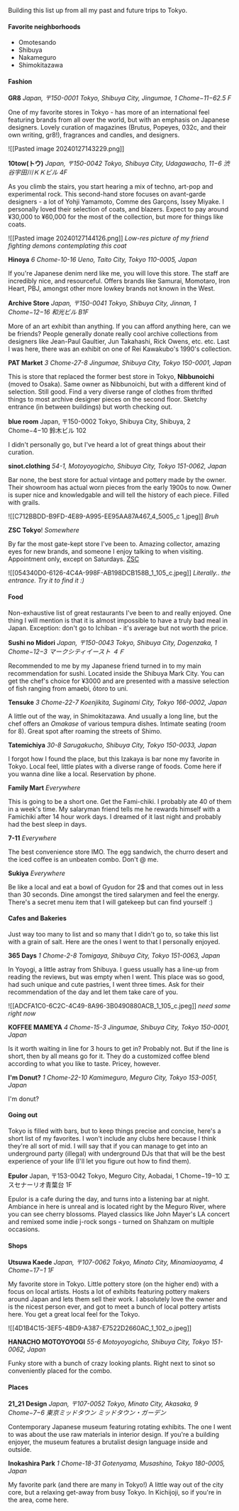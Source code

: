Building this list up from all my past and future trips to Tokyo.
#### Favorite neighborhoods
- Omotesando
- Shibuya
- Nakameguro
- Shimokitazawa
#### Fashion

**GR8**
*Japan, 〒150-0001 Tokyo, Shibuya City, Jingumae, 1 Chome−11−62.5 F*

One of my favorite stores in Tokyo - has more of an international feel featuring brands from all over the world, but with an emphasis on Japanese designers. Lovely curation of magazines (Brutus, Popeyes, 032c, and their own writing, gr8!), fragrances and candles, and designers.

![[Pasted image 20240127143229.png]]

**10tow(トウ)**
*Japan, 〒150-0042 Tokyo, Shibuya City, Udagawacho, 11−6 渋谷宇田川ＫＫビル 4F*

As you climb the stairs, you start hearing a mix of techno, art-pop and experimental rock. This second-hand store focuses on avant-garde designers - a lot of Yohji Yamamoto, Comme des Garçons, Issey Miyake. I personally loved their selection of coats, and blazers. Expect to pay around ¥30,000 to ¥60,000 for the most of the collection, but more for things like coats.

![[Pasted image 20240127144126.png]]
*Low-res picture of my friend fighting demons contemplating this coat*

**Hinoya**
*6 Chome-10-16 Ueno, Taito City, Tokyo 110-0005, Japan*

If you're Japanese denim nerd like me, you will love this store. The staff are incredibly nice, and resourceful. Offers brands like Samurai, Momotaro, Iron Heart, PBJ, amongst other more lowkey brands not known in the West.

**Archive Store**
*Japan, 〒150-0041 Tokyo, Shibuya City, Jinnan, 1 Chome−12−16 和光ビル B1F*

More of an art exhibit than anything. If you can afford anything here, can we be friends? People generally donate really cool archive collections from designers like Jean-Paul Gaultier, Jun Takahashi, Rick Owens, etc. etc. Last I was here, there was an exhibit on one of Rei Kawakubo's 1990's collection. 

**PAT Market**
*3 Chome-27-8 Jingumae, Shibuya City, Tokyo 150-0001, Japan*

This is store that replaced the former best store in Tokyo, **Nibbunoichi** (moved to Osaka). Same owner as Nibbunoichi, but with a different kind of selection. Still good. Find a very diverse range of clothes from thrifted things to most archive designer pieces on the second floor. Sketchy entrance (in between buildings) but worth checking out.

**blue room**
Japan, 〒150-0002 Tokyo, Shibuya City, Shibuya, 2 Chome−4−10 鈴木ビル 102

I didn't personally go, but I've heard a lot of great things about their curation.

**sinot.clothing**
*54-1, Motoyoyogicho, Shibuya City, Tokyo 151-0062, Japan*

Bar none, the best store for actual vintage and pottery made by the owner. Their showroom has actual worn pieces from the early 1900s to now. Owner is super nice and knowledgable and will tell the history of each piece. Filled with grails. 

![[C712BBDD-B9FD-4E89-A995-EE95AA87A467_4_5005_c 1.jpeg]]
*Bruh*

**ZSC Tokyo**!
*Somewhere*

By far the most gate-kept store I've been to. Amazing collector, amazing eyes for new brands, and someone I enjoy talking to when visiting. Appointment only, except on Saturdays. [ZSC](https://www.2049ltd.com/about)

![[054340D0-6126-4C4A-998F-AB198DCB158B_1_105_c.jpeg]]
*Literally.. the entrance. Try it to find it :)*
#### Food

Non-exhaustive list of great restaurants I've been to and really enjoyed. One thing I will mention is that it is almost impossible to have a truly bad meal in Japan. Exception: don't go to Ichiban - it's average but not worth the price.

**Sushi no Midori**
*Japan, 〒150-0043 Tokyo, Shibuya City, Dogenzaka, 1 Chome−12−3 マークシティイースト ４Ｆ*

Recommended to me by my Japanese friend turned in to my main recommendation for sushi. Located inside the Shibuya Mark City. You can get the chef's choice for ¥3000 and are presented with a massive selection of fish ranging from amaebi, ōtoro to uni. 

**Tensuke**
*3 Chome-22-7 Koenjikita, Suginami City, Tokyo 166-0002, Japan*

A little out of the way, in Shimokitazawa. And usually a long line, but the chef offers an *Omakase* of various tempura dishes. Intimate seating (room for 8). Great spot after roaming the streets of Shimo. 

**Tatemichiya**
*30-8 Sarugakucho, Shibuya City, Tokyo 150-0033, Japan*

I forgot how I found the place, but this Izakaya is bar none my favorite in Tokyo. Local feel, little plates with a diverse range of foods. Come here if you wanna dine like a local. Reservation by phone.

**Family Mart**
*Everywhere*

This is going to be a short one. Get the Fami-chiki. I probably ate 40 of them in a week's time. My salaryman friend tells me he rewards himself with a Famichiki after 14 hour work days. I dreamed of it last night and probably had the best sleep in days. 

**7-11**
*Everywhere*

The best convenience store IMO. The egg sandwich, the churro desert and the iced coffee is an unbeaten combo. Don't @ me. 

**Sukiya**
*Everywhere*

Be like a local and eat a bowl of Gyudon for 2$ and that comes out in less than 30 seconds. Dine amongst the tired salarymen and feel the energy. There's a secret menu item that I will gatekeep but can find yourself :) 

#### Cafes and Bakeries

Just way too many to list and so many that I didn't go to, so take this list with a grain of salt. Here are the ones I went to that I personally enjoyed.

**365 Days**
*1 Chome-2-8 Tomigaya, Shibuya City, Tokyo 151-0063, Japan*

In Yoyogi, a little astray from Shibuya. I guess usually has a line-up from reading the reviews, but was empty when I went. This place was so good, had such unique and cute pastries, I went three times. Ask for their recommendation of the day and let them take care of you. 

![[ADCFA1C0-6C2C-4C49-8A96-3B0490880ACB_1_105_c.jpeg]]
*need some right now*

**KOFFEE MAMEYA**
*4 Chome-15-3 Jingumae, Shibuya City, Tokyo 150-0001, Japan*

Is it worth waiting in line for 3 hours to get in? Probably not. But if the line is short, then by all means go for it. They do a customized coffee blend according to what you like to taste. Pricey, however. 

**I'm Donut?**
*1 Chome-22-10 Kamimeguro, Meguro City, Tokyo 153-0051, Japan*

I'm donut?
#### Going out

Tokyo is filled with bars, but to keep things precise and concise, here's a short list of my favorites. I won't include any clubs here because I think they're all sort of mid. I will say that if you can manage to get into an underground party (illegal) with underground DJs that that will be the best experience of your life (I'll let you figure out how to find them). 

**Epulor**
Japan, 〒153-0042 Tokyo, Meguro City, Aobadai, 1 Chome−19−10 エスセナーリオ青葉台 1F

Epulor is a cafe during the day, and turns into a listening bar at night. Ambiance in here is unreal and is located right by the Meguro River, where you can see cherry blossoms.  Played classics like John Mayer's LA concert and remixed some indie j-rock songs - turned on Shahzam on multiple occasions.

#### Shops

**Utsuwa Kaede**
*Japan, 〒107-0062 Tokyo, Minato City, Minamiaoyama, 4 Chome−17−1 1F*

My favorite store in Tokyo. Little pottery store (on the higher end) with a focus on local artists. Hosts a lot of exhibits featuring pottery makers around Japan and lets them sell their work. I absolutely love the owner and is the nicest person ever, and got to meet a bunch of local pottery artists here. You get a great local feel for the Tokyo.

![[4D1B4C15-3EF5-4BD9-A387-E7522D2660AC_1_102_o.jpeg]]

**HANACHO MOTOYOYOGI**
*55-6 Motoyoyogicho, Shibuya City, Tokyo 151-0062, Japan*

Funky store with a bunch of crazy looking plants. Right next to sinot so conveniently placed for the combo.

#### Places

**21_21 Design**
*Japan, 〒107-0052 Tokyo, Minato City, Akasaka, 9 Chome−7−6 東京ミッドタウン ミッドタウン・ガーデン*

Contemporary Japanese museum featuring rotating exhibits. The one I went to was about the use raw materials in interior design. If you're a building enjoyer, the museum features a brutalist design language inside and outside. 

**Inokashira Park**
*1 Chome-18-31 Gotenyama, Musashino, Tokyo 180-0005, Japan*

My favorite park (and there are many in Tokyo!) A little way out of the city core, but a relaxing get-away from busy Tokyo. In Kichijoji, so if you're in the area, come here.



